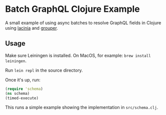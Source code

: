 # Batch GraphQL Clojure Example

A small example of using async batches to resolve GraphQL fields in Clojure
using [lacinia][lacinia] and [grouper][grouper].

[lacinia]: https://github.com/walmartlabs/lacinia
[grouper]: https://github.com/junegunn/grouper

## Usage

Make sure Leiningen is installed. On MacOS, for example: `brew install leiningen`.

Run `lein repl` in the source directory.

Once it's up, run:

```clj
(require 'schema)
(ns schema)
(timed-execute)
```

This runs a simple example showing the implementation in `src/schema.clj`.
